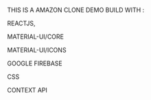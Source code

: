 THIS IS A AMAZON CLONE DEMO
BUILD WITH :

REACTJS,

MATERIAL-UI/CORE

MATERIAL-UI/ICONS

GOOGLE FIREBASE

CSS

CONTEXT API
